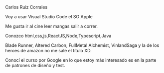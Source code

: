 Carlos Ruiz Corrales

Voy a usar Visual Studio Code el SO Apple

Me gusta ir al cine leer mangas salir a correr.

Conozco html,css,js,ReactJS,Node,Typescript,Java

Blade Runner, Altered Carbon, FullMetal Alchemist, VinlandSaga y la de los heroes de amazon no me sale el título XD.

Conocí el curso por Google en lo que estoy más interesado es en la parte de patrones de diseño y test.